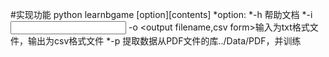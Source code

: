 #实现功能
python learnbgame [option][contents]
  *option:
    *-h 帮助文档
    *-i<input text files> -o <output filename,csv form>输入为txt格式文件，输出为csv格式文件
    *-p 提取数据从PDF文件的库../Data/PDF，并训练
